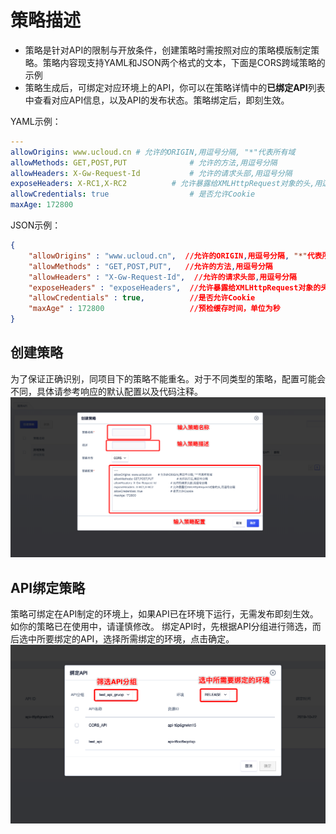 # 策略描述

* 策略是针对API的限制与开放条件，创建策略时需按照对应的策略模版制定策略。策略内容现支持YAML和JSON两个格式的文本，下面是CORS跨域策略的示例
* 策略生成后，可绑定对应环境上的API，你可以在策略详情中的**已绑定API**列表中查看对应API信息，以及API的发布状态。策略绑定后，即刻生效。
  
YAML示例：  
```yaml
---
allowOrigins: www.ucloud.cn	# 允许的ORIGIN,用逗号分隔, "*"代表所有域
allowMethods: GET,POST,PUT				# 允许的方法,用逗号分隔
allowHeaders: X-Gw-Request-Id			# 允许的请求头部,用逗号分隔
exposeHeaders: X-RC1,X-RC2			# 允许暴露给XMLHttpRequest对象的头,用逗号分隔
allowCredentials: true					# 是否允许Cookie
maxAge: 172800
```
  
JSON示例：  
```json
{
    "allowOrigins" : "www.ucloud.cn",  //允许的ORIGIN,用逗号分隔, "*"代表所有域
    "allowMethods" : "GET,POST,PUT",   //允许的方法,用逗号分隔
    "allowHeaders" : "X-Gw-Request-Id",  //允许的请求头部,用逗号分隔
    "exposeHeaders" : "exposeHeaders",  //允许暴露给XMLHttpRequest对象的头,用逗号分隔
    "allowCredentials" : true,          //是否允许Cookie
    "maxAge" : 172800                   //预检缓存时间，单位为秒
}
```

## 创建策略
为了保证正确识别，同项目下的策略不能重名。对于不同类型的策略，配置可能会不同，具体请参考响应的默认配置以及代码注释。
![创建策略](/images/open_api/create_strategy.png)

## API绑定策略
策略可绑定在API制定的环境上，如果API已在环境下运行，无需发布即刻生效。如你的策略已在使用中，请谨慎修改。
绑定API时，先根据API分组进行筛选，而后选中所要绑定的API，选择所需绑定的环境，点击确定。
![策略绑定API](/images/open_api/strategy_bind_apis.png)

